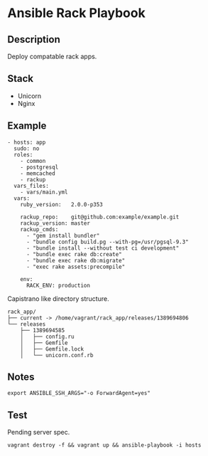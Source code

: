 Ansible Rack Playbook
=====================

Description
-----------

Deploy compatable rack apps.

Stack
-----

- Unicorn
- Nginx

Example
-------

```
- hosts: app
  sudo: no
  roles:
    - common
    - postgresql
    - memcached
    - rackup
  vars_files:
    - vars/main.yml
  vars:
    ruby_version:   2.0.0-p353

    rackup_repo:    git@github.com:example/example.git
    rackup_version: master
    rackup_cmds:
      - "gem install bundler"
      - "bundle config build.pg --with-pg=/usr/pgsql-9.3"
      - "bundle install --without test ci development"
      - "bundle exec rake db:create"
      - "bundle exec rake db:migrate"
      - "exec rake assets:precompile"

    env:
      RACK_ENV: production
```

Capistrano like directory structure.

```
rack_app/
├── current -> /home/vagrant/rack_app/releases/1389694806
└── releases
    ├── 1389694585
    │   ├── config.ru
    │   ├── Gemfile
    │   ├── Gemfile.lock
    │   └── unicorn.conf.rb
```

Notes
-----

    export ANSIBLE_SSH_ARGS="-o ForwardAgent=yes"

Test
----

Pending server spec.

    vagrant destroy -f && vagrant up && ansible-playbook -i hosts


